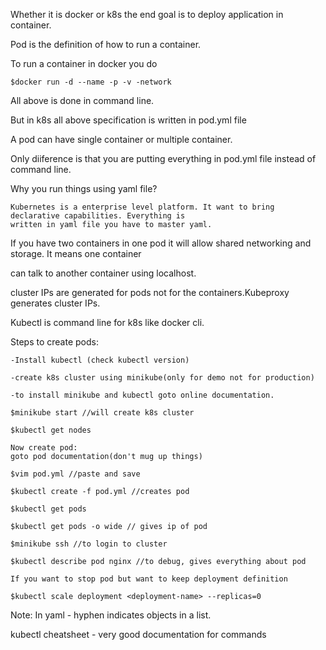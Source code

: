 Whether it is docker or k8s the end goal is to deploy application in container.

Pod is the definition of how to run a container.

To run a container in docker you do
```
$docker run -d --name -p -v -network 
```
All above is done in command line.

But in k8s all above specification is written in pod.yml file

A pod can have single container or multiple container.

Only diiference is that you are putting everything in pod.yml file instead of command line.

Why you run things using yaml file?
```
Kubernetes is a enterprise level platform. It want to bring declarative capabilities. Everything is
written in yaml file you have to master yaml.
```

If you have two containers in one pod it will allow shared networking and storage. It means one container 

can talk to another container using localhost.

cluster IPs are generated for pods not for the containers.Kubeproxy generates cluster IPs.

Kubectl is command line for k8s like docker cli.

Steps to create pods:
```
-Install kubectl (check kubectl version)

-create k8s cluster using minikube(only for demo not for production)

-to install minikube and kubectl goto online documentation.

$minikube start //will create k8s cluster

$kubectl get nodes

Now create pod:
goto pod documentation(don't mug up things)

$vim pod.yml //paste and save

$kubectl create -f pod.yml //creates pod

$kubectl get pods

$kubectl get pods -o wide // gives ip of pod

$minikube ssh //to login to cluster

$kubectl describe pod nginx //to debug, gives everything about pod

If you want to stop pod but want to keep deployment definition

$kubectl scale deployment <deployment-name> --replicas=0

```

Note: In yaml - hyphen indicates objects in a list.

kubectl cheatsheet - very good documentation for commands

